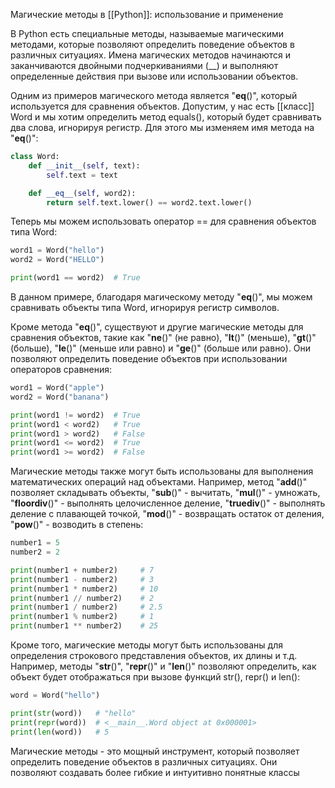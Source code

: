 Магические методы в [[Python]]: использование и применение

В Python есть специальные методы, называемые магическими методами, которые позволяют определить поведение объектов в различных ситуациях. Имена магических методов начинаются и заканчиваются двойными подчеркиваниями (__) и выполняют определенные действия при вызове или использовании объектов.

Одним из примеров магического метода является "__eq__()", который используется для сравнения объектов. Допустим, у нас есть [[класс]] Word и мы хотим определить метод equals(), который будет сравнивать два слова, игнорируя регистр. Для этого мы изменяем имя метода на "__eq__()":

```python
class Word:
    def __init__(self, text):
        self.text = text

    def __eq__(self, word2):
        return self.text.lower() == word2.text.lower()
```

Теперь мы можем использовать оператор == для сравнения объектов типа Word:

```python
word1 = Word("hello")
word2 = Word("HELLO")

print(word1 == word2)  # True
```

В данном примере, благодаря магическому методу "__eq__()", мы можем сравнивать объекты типа Word, игнорируя регистр символов.

Кроме метода "__eq__()", существуют и другие магические методы для сравнения объектов, такие как "__ne__()" (не равно), "__lt__()" (меньше), "__gt__()" (больше), "__le__()" (меньше или равно) и "__ge__()" (больше или равно). Они позволяют определить поведение объектов при использовании операторов сравнения:

```python
word1 = Word("apple")
word2 = Word("banana")

print(word1 != word2)  # True
print(word1 < word2)   # True
print(word1 > word2)   # False
print(word1 <= word2)  # True
print(word1 >= word2)  # False
```

Магические методы также могут быть использованы для выполнения математических операций над объектами. Например, метод "__add__()" позволяет складывать объекты, "__sub__()" - вычитать, "__mul__()" - умножать, "__floordiv__()" - выполнять целочисленное деление, "__truediv__()" - выполнять деление с плавающей точкой, "__mod__()" - возвращать остаток от деления, "__pow__()" - возводить в степень:

```python
number1 = 5
number2 = 2

print(number1 + number2)     # 7
print(number1 - number2)     # 3
print(number1 * number2)     # 10
print(number1 // number2)    # 2
print(number1 / number2)     # 2.5
print(number1 % number2)     # 1
print(number1 ** number2)    # 25
```

Кроме того, магические методы могут быть использованы для определения строкового представления объектов, их длины и т.д. Например, методы "__str__()", "__repr__()" и "__len__()" позволяют определить, как объект будет отображаться при вызове функций str(), repr() и len():

```python
word = Word("hello")

print(str(word))   # "hello"
print(repr(word))  # <__main__.Word object at 0x000001>
print(len(word))   # 5
```

Магические методы - это мощный инструмент, который позволяет определить поведение объектов в различных ситуациях. Они позволяют создавать более гибкие и интуитивно понятные классы